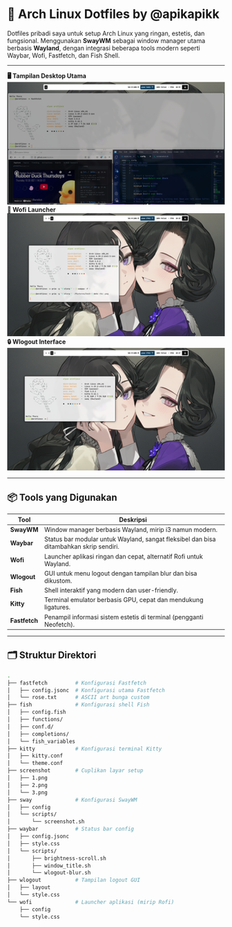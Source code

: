 # 🧠 Arch Linux Dotfiles by @apikapikk

Dotfiles pribadi saya untuk setup Arch Linux yang ringan, estetis, dan fungsional. Menggunakan **SwayWM** sebagai window manager utama berbasis **Wayland**, dengan integrasi beberapa tools modern seperti Waybar, Wofi, Fastfetch, dan Fish Shell.

---

**🖥️ Tampilan Desktop Utama**
<img src="screenshot/1.png" width="700">
**🚀 Wofi Launcher**
<img src="screenshot/2.png" width="700">
**🔒 Wlogout Interface**
<img src="screenshot/3.png" width="700">

---

## 📦 Tools yang Digunakan

| Tool        | Deskripsi |
|-------------|-----------|
| **SwayWM**  | Window manager berbasis Wayland, mirip i3 namun modern. |
| **Waybar**  | Status bar modular untuk Wayland, sangat fleksibel dan bisa ditambahkan skrip sendiri. |
| **Wofi**    | Launcher aplikasi ringan dan cepat, alternatif Rofi untuk Wayland. |
| **Wlogout** | GUI untuk menu logout dengan tampilan blur dan bisa dikustom. |
| **Fish**    | Shell interaktif yang modern dan user-friendly. |
| **Kitty**   | Terminal emulator berbasis GPU, cepat dan mendukung ligatures. |
| **Fastfetch** | Penampil informasi sistem estetis di terminal (pengganti Neofetch). |

---

## 🗂️ Struktur Direktori

```bash
.
├── fastfetch         # Konfigurasi Fastfetch
│   ├── config.jsonc  # Konfigurasi utama Fastfetch
│   └── rose.txt      # ASCII art bunga custom
├── fish              # Konfigurasi shell Fish
│   ├── config.fish
│   ├── functions/
│   ├── conf.d/
│   ├── completions/
│   └── fish_variables
├── kitty             # Konfigurasi terminal Kitty
│   ├── kitty.conf
│   └── theme.conf
├── screenshot        # Cuplikan layar setup
│   ├── 1.png
│   ├── 2.png
│   └── 3.png
├── sway              # Konfigurasi SwayWM
│   ├── config
│   └── scripts/
│       └── screenshot.sh
├── waybar            # Status bar config
│   ├── config.jsonc
│   ├── style.css
│   └── scripts/
│       ├── brightness-scroll.sh
│       ├── window_title.sh
│       └── wlogout-blur.sh
├── wlogout           # Tampilan logout GUI
│   ├── layout
│   └── style.css
└── wofi              # Launcher aplikasi (mirip Rofi)
    ├── config
    └── style.css
